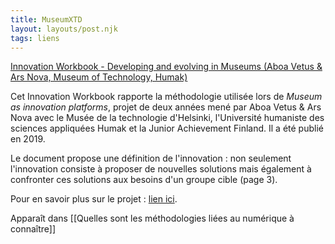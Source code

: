 ```yaml
---
title: MuseumXTD
layout: layouts/post.njk
tags: liens
---
```


[Innovation Workbook - Developing and evolving in Museums (Aboa Vetus & Ars Nova, Museum of Technology, Humak)](https://www.ecsite.eu/sites/default/files/developing_and_evolving_in_museums_workbook.pdf)

Cet Innovation Workbook rapporte la méthodologie utilisée lors de *Museum as innovation platforms*, projet de deux années mené par Aboa Vetus & Ars Nova avec le Musée de la technologie d'Helsinki, l'Université humaniste des sciences appliquées Humak et la Junior Achievement Finland. Il a été publié en 2019. 

Le document propose une définition de l'innovation : non seulement l'innovation consiste à proposer de nouvelles solutions mais également à confronter ces solutions aux besoins d'un groupe cible (page 3). 

Pour en savoir plus sur le projet : [lien ici](https://www.aboavetusarsnova.fi/en/news/museums-as-innovation-platforms-new-project-widens-the-use-of-museums). 

Apparaît dans [[Quelles sont les méthodologies liées au numérique à connaître]]